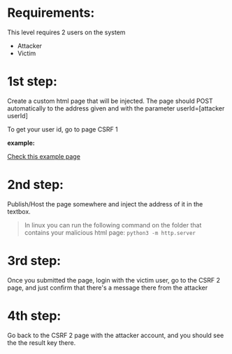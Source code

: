 # Requirements:

This level requires 2 users on the system

* Attacker
* Victim

# 1st step:

Create a custom html page that will be injected. The page should POST automatically to the address given and with the parameter userId=[attacker userId]

To get your user id, go to page CSRF 1

**example:**

[Check this example page](CSRF%202.html)

# 2nd step:

Publish/Host the page somewhere and inject the address of it in the textbox.

> In linux you can run the following command on the folder that contains your malicious html page: ```python3 -m http.server```

# 3rd step:

Once you submitted the page, login with the victim user, go to the CSRF 2 page, and just confirm that there's a message there from the attacker

# 4th step:

Go back to the CSRF 2 page with the attacker account, and you should see the the result key there.